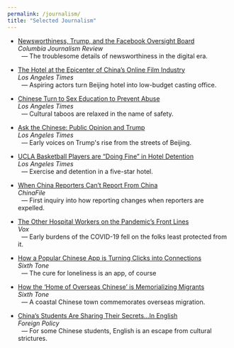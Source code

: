 ```yaml
---
permalink: /journalism/
title: "Selected Journalism"
---
```


- [Newsworthiness, Trump, and the Facebook Oversight Board](https://www.cjr.org/the_new_gatekeepers/facebook-oversight-board-2.php)  
  *Columbia Journalism Review*  
  &nbsp;&nbsp;— The troublesome details of newsworthiness in the digital era.

- [The Hotel at the Epicenter of China’s Online Film Industry](https://www.latimes.com/world/asia/la-fg-china-floating-home-20171225-story.html)  
  *Los Angeles Times*  
  &nbsp;&nbsp;— Aspiring actors turn Beijing hotel into low-budget casting office.
- [Chinese Turn to Sex Education to Prevent Abuse](https://www.latimes.com/world/asia/la-fg-china-sex-ed-2017-story.html)  
  *Los Angeles Times*  
  &nbsp;&nbsp;— Cultural taboos are relaxed in the name of safety.
- [Ask the Chinese: Public Opinion and Trump](https://www.latimes.com/world/asia/la-fg-china-trump-public-opinion-20171109-story.html)  
  *Los Angeles Times*  
  &nbsp;&nbsp;— Early voices on Trump's rise from the streets of Beijing.

- [UCLA Basketball Players are “Doing Fine” in Hotel Detention](https://www.latimes.com/world/asia/la-fg-china-ucla-sighting-20171113-story.html)  
  *Los Angeles Times*  
  &nbsp;&nbsp;— Exercise and detention in a five-star hotel.

- [When China Reporters Can’t Report From China](https://www.chinafile.com/reporting-opinion/media/when-china-reporters-cant-report-china)  
  *ChinaFile*  
  &nbsp;&nbsp;— First inquiry into how reporting changes when reporters are expelled.

- [The Other Hospital Workers on the Pandemic’s Front Lines](https://www.vox.com/2020/4/15/21220198/coronavirus-hospital-workers-environmental-service-cleaners)  
  *Vox*  
  &nbsp;&nbsp;— Early burdens of the COVID-19 fell on the folks least protected from it.

- [How a Popular Chinese App is Turning Clicks into Connections](https://www.sixthtone.com/news/1004592/how-a-popular-chinese-app-is-turning-clicks-into-connections)  
  *Sixth Tone*  
  &nbsp;&nbsp;— The cure for loneliness is an app, of course

- [How the ‘Home of Overseas Chinese’ is Memorializing Migrants](https://www.sixthtone.com/news/1001150/how-the-home-of-overseas-chinese-is-memorializing-migrants)  
  *Sixth Tone*  
  &nbsp;&nbsp;— A coastal Chinese town commemorates overseas migration.

- [China’s Students Are Sharing Their Secrets…In English](https://foreignpolicy.com/2016/12/08/chinas-students-are-sharing-their-secrets-in-english/)  
  *Foreign Policy*  
  &nbsp;&nbsp;— For some Chinese students, English is an escape from cultural strictures.
